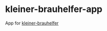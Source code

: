 # kleiner-brauhelfer-app
App for [kleiner-brauhelfer](https://github.com/Gremmel/kleiner-brauhelfer)
